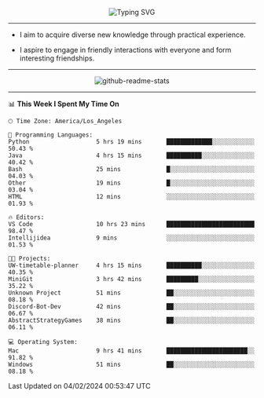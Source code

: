 <p align="center">
  <img src="https://readme-typing-svg.demolab.com?font=Fira+Code&weight=500&size=32&duration=2500&pause=1600&center=true&vCenter=true&random=false&width=1024&height=64&lines=Hi+there+%F0%9F%91%8B;I'm+delighted+you+could+make+it+here+%F0%9F%8E%89;I'm+Harry%2C+a+college+student+still+finding+my+way" alt="Typing SVG" />
</p>


---


- I aim to acquire diverse new knowledge through practical experience.

- I aspire to engage in friendly interactions with everyone and form interesting friendships.


---


<p align="center">
  <img src="https://github-readme-stats.vercel.app/api?username=Harry-Jing&show_icons=true" alt="github-readme-stats"/>
</p>


---

<!--START_SECTION:waka-->
📊 **This Week I Spent My Time On** 

```text
🕑︎ Time Zone: America/Los_Angeles

💬 Programming Languages: 
Python                   5 hrs 19 mins       █████████████░░░░░░░░░░░░   50.43 % 
Java                     4 hrs 15 mins       ██████████░░░░░░░░░░░░░░░   40.42 % 
Bash                     25 mins             █░░░░░░░░░░░░░░░░░░░░░░░░   04.03 % 
Other                    19 mins             █░░░░░░░░░░░░░░░░░░░░░░░░   03.04 % 
HTML                     12 mins             ░░░░░░░░░░░░░░░░░░░░░░░░░   01.93 % 

🔥 Editors: 
VS Code                  10 hrs 23 mins      █████████████████████████   98.47 % 
Intellijidea             9 mins              ░░░░░░░░░░░░░░░░░░░░░░░░░   01.53 % 

🐱‍💻 Projects: 
UW-timetable-planner     4 hrs 15 mins       ██████████░░░░░░░░░░░░░░░   40.35 % 
MiniGit                  3 hrs 42 mins       █████████░░░░░░░░░░░░░░░░   35.22 % 
Unknown Project          51 mins             ██░░░░░░░░░░░░░░░░░░░░░░░   08.18 % 
Discord-Bot-Dev          42 mins             ██░░░░░░░░░░░░░░░░░░░░░░░   06.67 % 
AbstractStrategyGames    38 mins             ██░░░░░░░░░░░░░░░░░░░░░░░   06.11 % 

💻 Operating System: 
Mac                      9 hrs 41 mins       ███████████████████████░░   91.82 % 
Windows                  51 mins             ██░░░░░░░░░░░░░░░░░░░░░░░   08.18 % 
```


 Last Updated on 04/02/2024 00:53:47 UTC
<!--END_SECTION:waka-->
